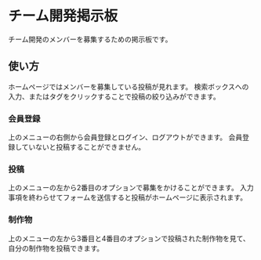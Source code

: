 # チーム開発掲示板
チーム開発のメンバーを募集するための掲示板です。

## 使い方
ホームページではメンバーを募集している投稿が見れます。
検索ボックスへの入力、またはタグをクリックすることで投稿の絞り込みができます。

### 会員登録
上のメニューの右側から会員登録とログイン、ログアウトができます。
会員登録していないと投稿することができません。

### 投稿
上のメニューの左から2番目のオプションで募集をかけることができます。
入力事項を終わらせてフォームを送信すると投稿がホームページに表示されます。

### 制作物
上のメニューの左から3番目と4番目のオプションで投稿された制作物を見て、自分の制作物を投稿できます。